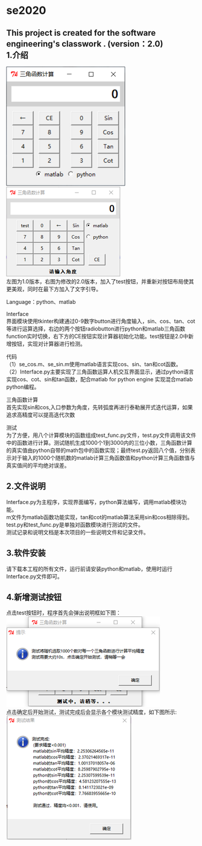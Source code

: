 # se2020
This project is created for the software engineering's classwork . (version：2.0)   
1.介绍
-------
![界面图](https://github.com/se2020-ruanjian/se2020-1/blob/master/Interface.png)
![界面图](https://github.com/se2020-ruanjian/se2020-1/blob/master/Interface2.0.png)  
左图为1.0版本，右图为修改的2.0版本，加入了test按钮，并重新对按钮布局使其更美观，同时在最下方加入了文字引导。

Language：python、matlab  

Interface  
界面模块使用tkinter构建通过0-9数字button进行角度输入，sin、cos、tan、cot等进行运算选择，右边的两个按钮radiobutton进行python和matlab三角函数function实时切换，右下方的CE按钮实现计算器初始化功能。test按钮是2.0中新增按钮，实现对计算器进行检测。

代码  
（1）se_cos.m、se_sin.m使用matlab语言实现cos、sin、tan和cot函数。  
（2）Interface.py主要实现了三角函数运算人机交互界面显示，通过python语言实现cos、cot、sin和tan函数，配合matlab for python engine 实现混合matlab python编程。  

三角函数计算  
首先实现sin和cos,入口参数为角度，先转弧度再进行泰勒展开式迭代运算，如果追求高精度可以提高迭代次数  

测试  
为了方便，用八个计算模块的函数组成test_func.py文件，test.py文件调用该文件中的函数进行计算。测试随机生成1000个1到3000内的三位小数，三角函数计算的真实值由python自带的math包中的函数实现；最终test.py返回八个值，分别表示对于输入的1000个随机数的matlab计算三角函数值和python计算三角函数值与真实值间的平均绝对误差。

2.文件说明
--------
  Interface.py为主程序，实现界面编写，python算法编写，调用matlab模块功能。  
  m文件为matlab函数功能实现，tan和cot的matlab算法采用sin和cos相除得到。 
  test.py和test_func.py是单独对函数模块进行测试的文件。  
  测试记录和说明文档是本次项目的一些说明文件和记录文件。  
  
3.软件安装
--------
  请下载本工程的所有文件，运行前请安装python和matlab，使用时运行Interface.py文件即可。
  
4.新增测试按钮
--------
点击test按钮时，程序首先会弹出说明框如下图：  
![界面图](https://github.com/se2020-ruanjian/se2020-1/blob/master/test1.png)  
点击确定后开始测试，测试完成后会显示各个模块测试精度，如下图所示:   
![界面图](https://github.com/se2020-ruanjian/se2020-1/blob/master/test2.png)


